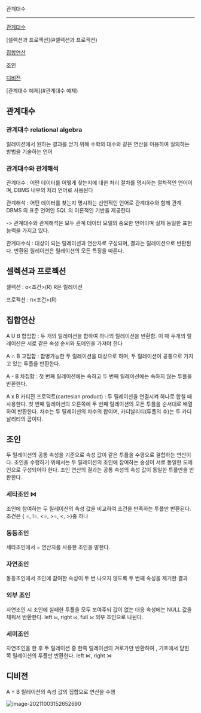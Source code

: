 관계대수

---

[관계대수](#관계대수)

[셀렉션과 프로젝션](#셀렉션과 프로젝션)

[집합연산](#집합연산)

[조인](#조인)

[디비전](#디비전)

[관계대수 예제](#관계대수 예제)

## 관계대수

### 관계대수 relational algebra

릴레이션에서 원하는 결과를 얻기 위해 수학의 대수와 같은 연산을 이용하여 질의하는 방법을 기술하는 언어

### 관계대수와 관계해석

관계대수 : 어떤 데이터를 어떻게 찾는지에 대한 처리 절차를 명시하는 절차적인 언어이며, DBMS 내부의 처리 언어로 사용된다

관계해석 : 어떤 데이터를 찾는지 명시하는 선언적인 언어로 관계대수와 함께 관계 DBMS 의 표준 언어인 SQL 의 이론적인 기반을 제공한다

-> 관계대수와 관계해석은 모두 관계 데이터 모델의 중요한 언어이며 실제 동일한 표현 능력을 가지고 있다.

관계대수식 : 대상이 되는 릴레이션과 연산자로 구성되며, 결과는 릴레이션으로 반환된다. 반환된 릴레이션은 릴레이션의 모든 특징을 따른다.



## 셀렉션과 프로젝션

셀렉션 : σ<조건>(R) R은 릴레이션

프로젝션 : π<조건>(R) 

## 집합연산

A U B 합집합 : 두 개의 릴레이션을 합하여 하나의 릴레이션을 반환함. 이 때 두개의 릴레이션은 서로 같은 속성 순서와 도메인을 가져야 한다 

A ∩ B 교집합 : 합병가능한 두 릴레이션을 대상으로 하며, 두 릴레이션이 공통으로 가지고 있는 투플을 반환한다.

A - B 차집합 : 첫 번째 릴레이션에는 속하고 두 번째 릴레이션에는 속하지 않는 투플을 반환한다.

A x B 카티전 프로덕트(cartesian product) : 두 릴레이션을 연결시켜 하나로 합칠 때 사용한다. 첫 번째 릴레이션의 오른쪽에 두 번째 릴레이션의 모든 투플을 순서대로 배열하여 반환한다. 차수는 두 릴레이션의 차수의 합이며, 카디날리티(투플의 수)는 두 카디날리티의 곱이다.

## 조인

두 릴레이션의 공통 속성을 기준으로 속성 값이 같은 투플을 수평으로 결합하는 연산이다. 조인을 수행하기 위해서는 두 릴레이션의 조인에 참여하는 송성이 서로 동일한 도메인으로 구성되어야 한다. 조인 연산의 결과는 공통 속성의 속성 값이 동일한 투플만을 반환한다.

### 세타조인 ⋈

조인에 참여하는 두 릴레이션의 속성 값을 비교하여 조건을 만족하는 투플만 반환된다. 조건은 { =, !=, <=, >=, <, >}중 하나

### 동등조인

세타조인에서 = 연산자를 사용한 조인을 말한다.

### 자연조인

동등조인에서 조인에 참여한 속성이 두 번 나오지 않도록 두 번째 속성을 제거한 결과

### 외부 조인

자연조인 시 조인에 실패한 투플을 모두 보여주되 값이 없는 대응 속성에는 NULL 값을 채워서 반환한다. left ⟕, right ⟖, full ⟗ 외부 조인으로 나뉜다.

### 세미조인

자연조인을 한 후 두 릴레이션 중 한쪽 릴레이션의 겨로가만 반환하여 , 기호에서 닫힌 쪽 릴레이션의 투플만 반환한다. left ⋉, right ⋊

## 디비전

A ÷ B 릴레이션의 속성 값의 집합으로 연산을 수행

![image-20211003152652690](/Users/youngkyoonim/TIL/iyk2h.github.io/images/image-20211003152652690.png)

